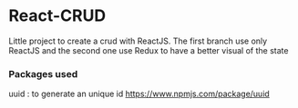 # React-CRUD

Little project to create a crud with ReactJS. The first branch use only ReactJS and the second one use Redux to have a better visual of the state 

### Packages used

uuid : to generate an unique id
https://www.npmjs.com/package/uuid

